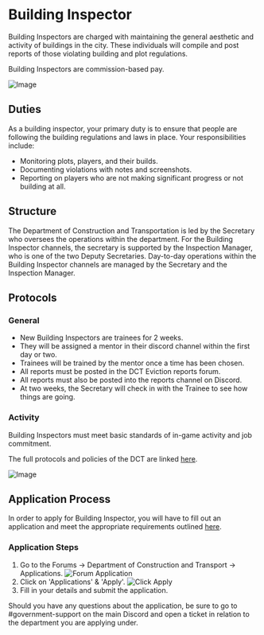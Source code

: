 # Building Inspector

Building Inspectors are charged with maintaining the general aesthetic and activity of buildings in the city. These individuals will compile and post reports of those violating building and plot regulations.

Building Inspectors are commission-based pay.

![Image](https://media.discordapp.net/attachments/838356841217916989/1165656779523379260/2022-06-18_18.36.26.png?ex=6547a579&is=65353079&hm=b2a5ca44964a928909fff483e3e9f7a772148de32e87d5896b26bb8342b850c1&=&width=1266&height=671)

## Duties

As a building inspector, your primary duty is to ensure that people are following the building regulations and laws in place. Your responsibilities include:
- Monitoring plots, players, and their builds.
- Documenting violations with notes and screenshots.
- Reporting on players who are not making significant progress or not building at all.

## Structure

The Department of Construction and Transportation is led by the Secretary who oversees the operations within the department. For the Building Inspector channels, the secretary is supported by the Inspection Manager, who is one of the two Deputy Secretaries. Day-to-day operations within the Building Inspector channels are managed by the Secretary and the Inspection Manager.

## Protocols

### General

- New Building Inspectors are trainees for 2 weeks.
- They will be assigned a mentor in their discord channel within the first day or two.
- Trainees will be trained by the mentor once a time has been chosen.
- All reports must be posted in the DCT Eviction reports forum.
- All reports must also be posted into the reports channel on Discord.
- At two weeks, the Secretary will check in with the Trainee to see how things are going.

### Activity

Building Inspectors must meet basic standards of in-game activity and job commitment.

The full protocols and policies of the DCT are linked [here](https://www.democracycraft.net/forums/information-policy.43/).

![Image](https://media.discordapp.net/attachments/838356841217916989/1165658731212709899/2022-06-17_00.53.55.png?ex=6547a74a&is=6535324a&hm=6b8be51ae184d8bc8d26f1718869144f2c09e98675d8930ff5657810a893aa5d&=&width=1266&height=671)

## Application Process

In order to apply for Building Inspector, you will have to fill out an application and meet the appropriate requirements outlined [here](https://www.democracycraft.net/threads/application-information.8/).

### Application Steps

1. Go to the Forums -> Department of Construction and Transport -> Applications.
   ![Forum Application](https://i.imgur.com/5FIdjZk.png)
2. Click on 'Applications' & 'Apply'.
   ![Click Apply](https://i.imgur.com/CDWowgw.png)
3. Fill in your details and submit the application.

Should you have any questions about the application, be sure to go to #government-support on the main Discord and open a ticket in relation to the department you are applying under.
